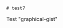                                                                                                                                                                                                                                                                                                                                                                                                                                                                                                                          # test7
Test "graphical-gist"